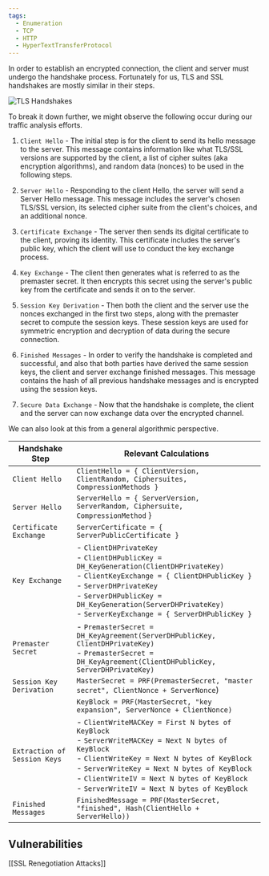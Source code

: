 ```yaml
---
tags:
  - Enumeration
  - TCP
  - HTTP
  - HyperTextTransferProtocol
---
```


In order to establish an encrypted connection, the client and server must undergo the handshake process. Fortunately for us, TLS and SSL handshakes are mostly similar in their steps.

![TLS Handshakes](https://academy.hackthebox.com/storage/modules/229/tls-ssl-handshake.png)

To break it down further, we might observe the following occur during our traffic analysis efforts.

1. `Client Hello` - The initial step is for the client to send its hello message to the server. This message contains information like what TLS/SSL versions are supported by the client, a list of cipher suites (aka encryption algorithms), and random data (nonces) to be used in the following steps.
    
2. `Server Hello` - Responding to the client Hello, the server will send a Server Hello message. This message includes the server's chosen TLS/SSL version, its selected cipher suite from the client's choices, and an additional nonce.
    
3. `Certificate Exchange` - The server then sends its digital certificate to the client, proving its identity. This certificate includes the server's public key, which the client will use to conduct the key exchange process.
    
4. `Key Exchange` - The client then generates what is referred to as the premaster secret. It then encrypts this secret using the server's public key from the certificate and sends it on to the server.
    
5. `Session Key Derivation` - Then both the client and the server use the nonces exchanged in the first two steps, along with the premaster secret to compute the session keys. These session keys are used for symmetric encryption and decryption of data during the secure connection.
    
6. `Finished Messages` - In order to verify the handshake is completed and successful, and also that both parties have derived the same session keys, the client and server exchange finished messages. This message contains the hash of all previous handshake messages and is encrypted using the session keys.
    
7. `Secure Data Exchange` - Now that the handshake is complete, the client and the server can now exchange data over the encrypted channel.
    

We can also look at this from a general algorithmic perspective.

| **Handshake Step**           | **Relevant Calculations**                                                                                                                                                                                                                                                                               |
| ---------------------------- | ------------------------------------------------------------------------------------------------------------------------------------------------------------------------------------------------------------------------------------------------------------------------------------------------------- |
| `Client Hello`               | `ClientHello = { ClientVersion, ClientRandom, Ciphersuites, CompressionMethods }`                                                                                                                                                                                                                       |
| `Server Hello`               | `ServerHello = { ServerVersion, ServerRandom, Ciphersuite, CompressionMethod` }                                                                                                                                                                                                                         |
| `Certificate Exchange`       | `ServerCertificate = { ServerPublicCertificate }`                                                                                                                                                                                                                                                       |
| `Key Exchange`               | - `ClientDHPrivateKey`<br>- `ClientDHPublicKey = DH_KeyGeneration(ClientDHPrivateKey)`<br>- `ClientKeyExchange = { ClientDHPublicKey }`<br>- `ServerDHPrivateKey`<br>- `ServerDHPublicKey = DH_KeyGeneration(ServerDHPrivateKey)`<br>- `ServerKeyExchange = { ServerDHPublicKey }`                      |
| `Premaster Secret`           | - `PremasterSecret = DH_KeyAgreement(ServerDHPublicKey, ClientDHPrivateKey)`<br>- `PremasterSecret = DH_KeyAgreement(ClientDHPublicKey, ServerDHPrivateKey)`                                                                                                                                            |
| `Session Key Derivation`     | `MasterSecret = PRF(PremasterSecret, "master secret", ClientNonce + ServerNonce`)                                                                                                                                                                                                                       |
|                              | `KeyBlock = PRF(MasterSecret, "key expansion", ServerNonce + ClientNonce)`                                                                                                                                                                                                                              |
| `Extraction of Session Keys` | - `ClientWriteMACKey = First N bytes of KeyBlock`<br>- `ServerWriteMACKey = Next N bytes of KeyBlock`<br>- `ClientWriteKey = Next N bytes of KeyBlock`<br>- `ServerWriteKey = Next N bytes of KeyBlock`<br>- `ClientWriteIV = Next N bytes of KeyBlock`<br>- `ServerWriteIV = Next N bytes of KeyBlock` |
| `Finished Messages`          | `FinishedMessage = PRF(MasterSecret, "finished", Hash(ClientHello + ServerHello))`                                                                                                                                                                                                                      |

## Vulnerabilities  

[[SSL Renegotiation Attacks]]